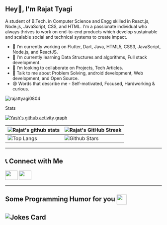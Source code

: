 ## Hey👋, I'm Rajat Tyagi


A student of B.Tech. in Computer Science and Engg skilled in React.js, Node.js, JavaScript, CSS, and HTML. I'm a passionate individual who always thrives to work on end-to-end products which develop sustainable and scalable social and technical systems to create impact.  

- 🔭 I’m currently working on Flutter, Dart, Java, HTML5, CSS3, JavaScript,  Node.js, and ReactJS.
- 🌱 I’m currently learning Data Structures and algorithms, Full stack development.
- 👯 I’m looking to collaborate on Projects, Tech Articles.
- 💬 Talk to me about Problem Solving, android development, Web development, and Open Source.
- 😄 Words that describe me - Self-motivated, Focused, Hardworking & curious.

<p align="left"> <img src="https://komarev.com/ghpvc/?username=rajattyagi0804&label=Profile%20views&color=0e75b6&style=flat" alt="rajattyagi0804" /> </p>

Stats

[![Yash's github activity graph](https://github-readme-activity-graph.vercel.app/graph?username=rajattyagi0804&theme=merko)](https://github.com/ashutosh00710/github-readme-activity-graph)

| ![Rajat's github stats](https://github-readme-stats.vercel.app/api?username=rajattyagi0804&show_icons=true&theme=merko) | ![Rajat's GitHub Streak](https://github-readme-streak-stats.herokuapp.com/?user=rajattyagi0804&theme=merko) |
| --------------------------------------------------------------------------------------------------------------------------------- | ----------------------------------------------------------------------------------------------------------------------------------------------------------------------------------------------------------------- |
| ![Top Langs](https://github-readme-stats.vercel.app/api/top-langs/?username=rajattyagi0804&langs_count=8&theme=merko) | ![Github Stars](https://github-readme-stats.vercel.app/api?username=rajattyagi0804&show_icons=true&locale=en&count_private=true&hide_rank=true&custom_title=My%20GitHub%20Stats&theme=merko) |

<hr>

## 📞 Connect with Me

 <p align="left" margin-top="10px">
<a href="https://www.linkedin.com/in/rajat-tyagi-72b35719b/"><img src="https://upload.wikimedia.org/wikipedia/commons/thumb/c/ca/LinkedIn_logo_initials.png/640px-LinkedIn_logo_initials.png" height="30" width="40"/></a>
<a href="https://mail.google.com/mail/?view=cm&fs=1&to=rajattyagi0804@gmail.com"><img src="https://mailmeteor.com/logos/assets/PNG/Gmail_Logo_256px.png" height="30" width="40"/></a> 
</p>
<hr>

<h2> Some Programming Humor for you <img align ='center' src='https://media2.giphy.com/media/UQDSBzfyiBKvgFcSTw/giphy.gif?cid=ecf05e47p3cd513axbek3f56ti3jzizq8hincw20jauyyfyw&rid=giphy.gif' width = '32px'></h2>

## ![Jokes Card](https://readme-jokes.vercel.app/api?theme=merko)
